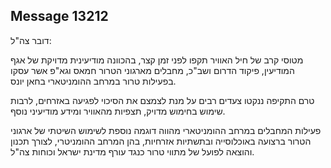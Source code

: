 ## Message 13212

דובר צה"ל:

מטוסי קרב של חיל האוויר תקפו לפני זמן קצר, בהכוונה מודיעינית מדויקת של אגף המודיעין, פיקוד הדרום ושב"כ, מחבלים מארגוני הטרור חמאס וגא"פ אשר עסקו בפעילות טרור במרחב ההומניטארי בחאן יונס. 

טרם התקיפה ננקטו צעדים רבים על מנת לצמצם את הסיכוי לפגיעה באזרחים, לרבות שימוש בחימוש מדויק, תצפיות מהאוויר ומידע מודיעיני נוסף.

פעילות המחבלים במרחב ההומניטארי מהווה דוגמה נוספת לשימוש השיטתי של ארגוני הטרור ברצועה באוכלוסייה ובתשתיות אזרחיות, בהן המרחב ההומניטרי, לצורך תכנון והוצאה לפועל של מתווי טרור כנגד עורף מדינת ישראל וכוחות צה"ל.

